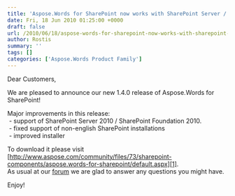 ```yaml
---
title: 'Aspose.Words for SharePoint now works with SharePoint Server / Foundation 2010 !'
date: Fri, 18 Jun 2010 01:25:00 +0000
draft: false
url: /2010/06/18/aspose-words-for-sharepoint-now-works-with-sharepoint-server-foundation-2010/
author: Rostis
summary: ''
tags: []
categories: ['Aspose.Words Product Family']
---
```


Dear Customers,  
  
We are pleased to announce our new 1.4.0 release of Aspose.Words for SharePoint!  
  
Major improvements in this release:  
 - support of SharePoint Server 2010 / SharePoint Foundation 2010.  
 - fixed support of non-english SharePoint installations  
 - improved installer  
  
To download it please visit [http://www.aspose.com/community/files/73/sharepoint-components/aspose.words-for-sharepoint/default.aspx][1].  
As usual at our [forum][2] we are glad to answer any questions you might have.  
  
Enjoy!




[1]: http://www.aspose.com/community/files/73/sharepoint-components/aspose.words-for-sharepoint/default.aspx
[2]: http://www.aspose.com/community/forums/aspose.words-product-family/75/showforum.aspx




